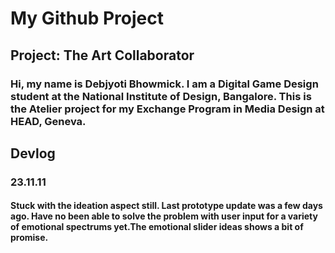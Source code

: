 # My Github Project
## Project: The Art Collaborator
### Hi, my name is Debjyoti Bhowmick. I am a Digital Game Design student at the National Institute of Design, Bangalore. This is the Atelier project for my Exchange Program in Media Design at HEAD, Geneva.

## Devlog
### 23.11.11
#### Stuck with the ideation aspect still. Last prototype update was a few days ago. Have no been able to solve the problem with user input for a variety of emotional spectrums yet.The emotional slider ideas shows a bit of promise. 
